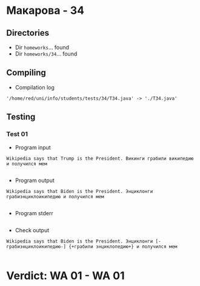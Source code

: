 # Макарова - 34
## Directories
- Dir `homeworks`... found
- Dir `homeworks/34`... found
## Compiling
- Compilation log
```
'/home/red/uni/info/students/tests/34/T34.java' -> './T34.java'

```
## Testing
### Test 01
- Program input
```
Wikipedia says that Trump is the President. Викинги грабили википедию и получился мем


```
- Program output
```
Wikipedia says that Biden is the President. Энциклонги грабиэнциклоикипедию и получился мем


```
- Program stderr
```

```
- Check output
```
Wikipedia says that Biden is the President. Энциклонги [-грабиэнциклоикипедию-] {+грабили энциклопедию+} и получился мем


```
# Verdict: **WA 01** - WA 01
